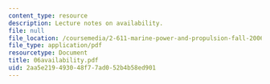 ```yaml
---
content_type: resource
description: Lecture notes on availability.
file: null
file_location: /coursemedia/2-611-marine-power-and-propulsion-fall-2006/2aa5e219493048f77ad052b4b58ed901_06availability.pdf
file_type: application/pdf
resourcetype: Document
title: 06availability.pdf
uid: 2aa5e219-4930-48f7-7ad0-52b4b58ed901
---
```

